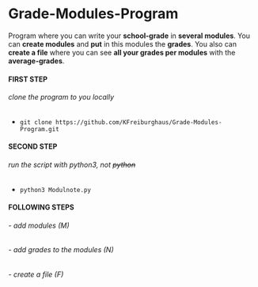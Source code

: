 # Grade-Modules-Program
Program where you can write your **school-grade** in **several modules**. You can **create modules** and **put** in this modules the **grades**. You also can **create a file** where you can see **all your grades per modules** with the **average-grades**.

#### FIRST STEP
###### clone the program to you locally
- `git clone https://github.com/KFreiburghaus/Grade-Modules-Program.git`

#### SECOND STEP
###### run the script with python3, not ~~python~~
- `python3 Modulnote.py`

#### FOLLOWING STEPS
###### - add modules (M)
###### - add grades to the modules (N)
###### - create a file (F)

